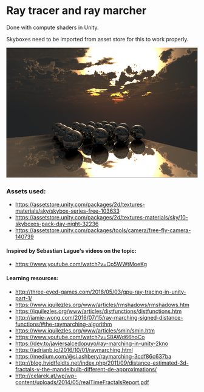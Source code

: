 # Ray tracer and ray marcher

Done with compute shaders in Unity.

Skyboxes need to be imported from asset store for this to work properly.

![Example image](https://github.com/ChristianPisani/RayTracer/blob/master/Example.PNG?raw=false "Example image")

### Assets used:
* https://assetstore.unity.com/packages/2d/textures-materials/sky/skybox-series-free-103633
* https://assetstore.unity.com/packages/2d/textures-materials/sky/10-skyboxes-pack-day-night-32236
* https://assetstore.unity.com/packages/tools/camera/free-fly-camera-140739


#### Inspired by Sebastian Lague's videos on the topic: 
* https://www.youtube.com/watch?v=Cp5WWtMoeKg

#### Learning resources:
* http://three-eyed-games.com/2018/05/03/gpu-ray-tracing-in-unity-part-1/
* https://www.iquilezles.org/www/articles/rmshadows/rmshadows.htm
* https://iquilezles.org/www/articles/distfunctions/distfunctions.htm
* http://jamie-wong.com/2016/07/15/ray-marching-signed-distance-functions/#the-raymarching-algorithm
* https://www.iquilezles.org/www/articles/smin/smin.htm
* https://www.youtube.com/watch?v=S8AWd66hoCo
* https://dev.to/javiersalcedopuyo/ray-marching-in-unity-2kno
* https://adrianb.io/2016/10/01/raymarching.html
* https://medium.com/@si.ashbery/raymarching-3cdf86c637ba
* http://blog.hvidtfeldts.net/index.php/2011/09/distance-estimated-3d-fractals-v-the-mandelbulb-different-de-approximations/
* http://celarek.at/wp/wp-content/uploads/2014/05/realTimeFractalsReport.pdf